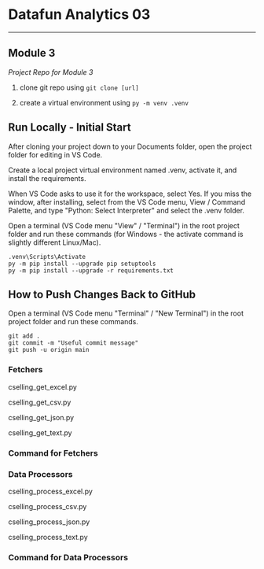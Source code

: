 # Datafun Analytics 03

---

## Module 3
*Project Repo for Module 3*

1. clone git repo using `git clone [url]`

2. create a virtual environment using `py -m venv .venv`

## Run Locally - Initial Start

After cloning your project down to your Documents folder, open the project folder for editing in VS Code.

Create a local project virtual environment named .venv, activate it, and install the requirements.

When VS Code asks to use it for the workspace, select Yes.
If you miss the window, after installing, select from the VS Code menu, View / Command Palette, and type "Python: Select Interpreter" and select the .venv folder.

Open a terminal (VS Code menu "View" / "Terminal") in the root project folder and run these commands (for Windows - the activate command is slightly different Linux/Mac).

```shell
.venv\Scripts\Activate
py -m pip install --upgrade pip setuptools
py -m pip install --upgrade -r requirements.txt
```

## How to Push Changes Back to GitHub

Open a terminal (VS Code menu "Terminal" / "New Terminal") in the root project folder and run these commands.

```shell
git add .
git commit -m "Useful commit message"
git push -u origin main
```

### Fetchers
cselling_get_excel.py


cselling_get_csv.py


cselling_get_json.py


cselling_get_text.py

### Command for Fetchers


### Data Processors
cselling_process_excel.py


cselling_process_csv.py


cselling_process_json.py


cselling_process_text.py

### Command for Data Processors


